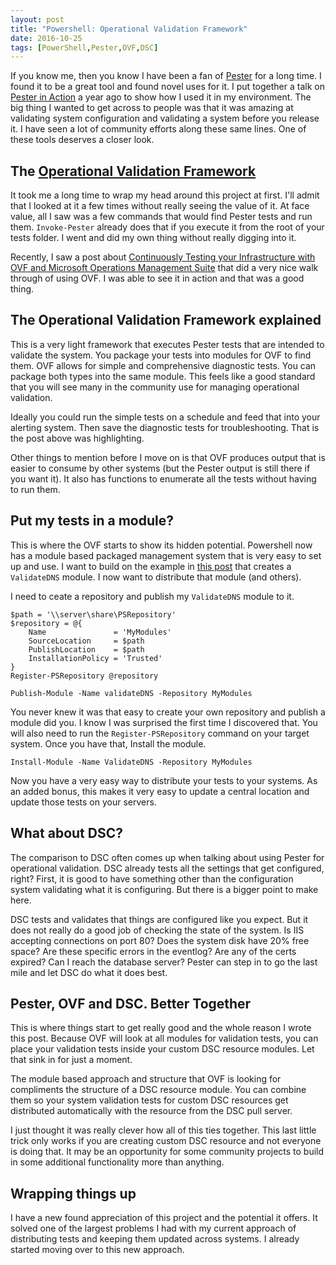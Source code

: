 ```yaml
---
layout: post
title: "Powershell: Operational Validation Framework"
date: 2016-10-25
tags: [PowerShell,Pester,OVF,DSC]
---
```


If you know me, then you know I have been a fan of [Pester](https://github.com/pester/Pester/wiki) for a long time. I found it to be a great tool and found novel uses for it. I put together a talk on [Pester in Action](https://github.com/KevinMarquette/PesterInAction) a year ago to show how I used it in my environment. The big thing I wanted to get across to people was that it was amazing at validating system configuration and validating a system before you release it. I have seen a lot of community efforts along these same lines. One of these tools deserves a closer look.

## The [Operational Validation Framework](https://github.com/PowerShell/Operation-Validation-Framework)

It took me a long time to wrap my head around this project at first. I'll admit that I looked at it a few times without really seeing the value of it. At face value, all I saw was a few commands that would find Pester tests and run them. `Invoke-Pester` already does that if you execute it from the root of your tests folder. I went and did my own thing without really digging into it. 

Recently, I saw a post about [Continuously Testing your Infrastructure with OVF and Microsoft Operations Management Suite](https://dscottraynsford.wordpress.com/2016/10/23/continuously-testing-your-infrastructure-with-ovf-and-microsoft-operations-management-suite/) that did a very nice walk through of using OVF. I was able to see it in action and that was a good thing. 

## The Operational Validation Framework explained

This is a very light framework that executes Pester tests that are intended to validate the system. You package your tests into modules for OVF to find them. OVF allows for simple and comprehensive diagnostic tests. You can package both types into the same module. This feels like a good standard that you will see many in the community use for managing operational validation.

Ideally you could run the simple tests on a schedule and feed that into your alerting system. Then save the diagnostic tests for troubleshooting. That is the post above was highlighting. 

Other things to mention before I move on is that OVF produces output that is easier to consume by other systems (but the Pester output is still there if you want it). It also has functions to enumerate all the tests without having to run them. 

## Put my tests in a module?

This is where the OVF starts to show its hidden potential. Powershell now has a module based packaged management system that is very easy to set up and use. I want to build on the example in [this post](https://dscottraynsford.wordpress.com/2016/10/23/continuously-testing-your-infrastructure-with-ovf-and-microsoft-operations-management-suite/) that creates a `ValidateDNS` module. I now want to distribute that module (and others). 

I need to ceate a repository and publish my `ValidateDNS` module to it.

    $path = '\\server\share\PSRepository'
    $repository = @{
        Name               = 'MyModules'
        SourceLocation     = $path
        PublishLocation    = $path
        InstallationPolicy = 'Trusted'
    }
    Register-PSRepository @repository

    Publish-Module -Name validateDNS -Repository MyModules

You never knew it was that easy to create your own repository and publish a module did you. I know I was surprised the first time I discovered that. You will also need to run the `Register-PSRepository` command on your target system. Once you have that, Install the module.

    Install-Module -Name ValidateDNS -Repository MyModules

Now you have a very easy way to distribute your tests to your systems. As an added bonus, this makes it very easy to update a central location and update those tests on your servers.

## What about DSC?

The comparison to DSC often comes up when talking about using Pester for operational validation. DSC already tests all the settings that get configured, right? First, it is good to have something other than the configuration system validating what it is configuring. But there is a bigger point to make here.

DSC tests and validates that things are configured like you expect. But it does not really do a good job of checking the state of the system. Is IIS accepting connections on port 80? Does the system disk have 20% free space? Are these specific errors in the eventlog? Are any of the certs expired? Can I reach the database server? Pester can step in to go the last mile and let DSC do what it does best. 

## Pester, OVF and DSC. Better Together 

This is where things start to get really good and the whole reason I wrote this post. Because OVF will look at all modules for validation tests, you can place your validation tests inside your custom DSC resource modules. Let that sink in for just a moment. 

The module based approach and structure that OVF is looking for compliments the structure of a DSC resource module. You can combine them so your system validation tests for custom DSC resources get distributed automatically with the resource from the DSC pull server. 

I just thought it was really clever how all of this ties together. This last little trick only works if you are creating custom DSC resource and not everyone is doing that. It may be an opportunity for some community projects to build in some additional functionality more than anything.

## Wrapping things up

I have a new found appreciation of this project and the potential it offers. It solved one of the largest problems I had with my current approach of distributing tests and keeping them updated across systems. I already started moving over to this new approach.